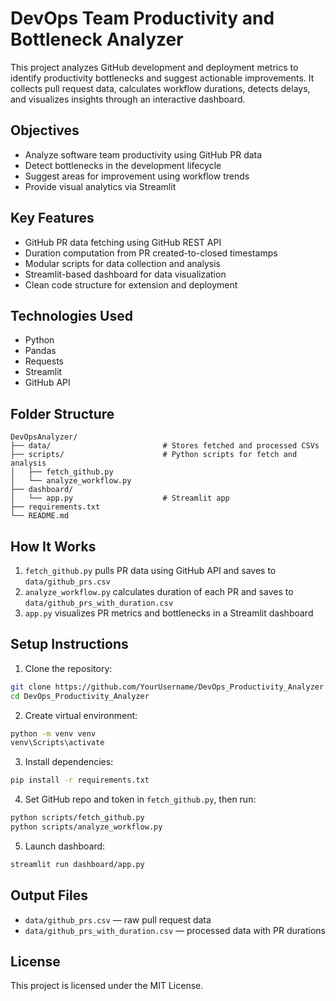 # DevOps Team Productivity and Bottleneck Analyzer

This project analyzes GitHub development and deployment metrics to identify productivity bottlenecks and suggest actionable improvements. It collects pull request data, calculates workflow durations, detects delays, and visualizes insights through an interactive dashboard.

## Objectives

- Analyze software team productivity using GitHub PR data
- Detect bottlenecks in the development lifecycle
- Suggest areas for improvement using workflow trends
- Provide visual analytics via Streamlit

## Key Features

- GitHub PR data fetching using GitHub REST API
- Duration computation from PR created-to-closed timestamps
- Modular scripts for data collection and analysis
- Streamlit-based dashboard for data visualization
- Clean code structure for extension and deployment

## Technologies Used

- Python
- Pandas
- Requests
- Streamlit
- GitHub API

## Folder Structure

```
DevOpsAnalyzer/
├── data/                         # Stores fetched and processed CSVs
├── scripts/                      # Python scripts for fetch and analysis
│   ├── fetch_github.py
│   └── analyze_workflow.py
├── dashboard/
│   └── app.py                    # Streamlit app
├── requirements.txt
└── README.md
```

## How It Works

1. `fetch_github.py` pulls PR data using GitHub API and saves to `data/github_prs.csv`
2. `analyze_workflow.py` calculates duration of each PR and saves to `data/github_prs_with_duration.csv`
3. `app.py` visualizes PR metrics and bottlenecks in a Streamlit dashboard

## Setup Instructions

1. Clone the repository:
```bash
git clone https://github.com/YourUsername/DevOps_Productivity_Analyzer.git
cd DevOps_Productivity_Analyzer
```

2. Create virtual environment:
```bash
python -m venv venv
venv\Scripts\activate
```

3. Install dependencies:
```bash
pip install -r requirements.txt
```

4. Set GitHub repo and token in `fetch_github.py`, then run:
```bash
python scripts/fetch_github.py
python scripts/analyze_workflow.py
```

5. Launch dashboard:
```bash
streamlit run dashboard/app.py
```

## Output Files

- `data/github_prs.csv` — raw pull request data
- `data/github_prs_with_duration.csv` — processed data with PR durations

## License

This project is licensed under the MIT License.
